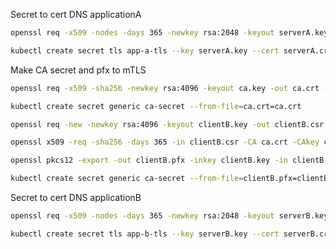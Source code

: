 Secret to cert DNS applicationA
```sh
openssl req -x509 -nodes -days 365 -newkey rsa:2048 -keyout serverA.key -out serverA.crt -subj "/CN=appA.example.com/O=appA.example.com"
```
```sh
kubectl create secret tls app-a-tls --key serverA.key --cert serverA.crt
```

Make CA secret and pfx to mTLS
```sh
openssl req -x509 -sha256 -newkey rsa:4096 -keyout ca.key -out ca.crt -days 356 -nodes -subj '/CN=My Cert Authority'
```
```sh
kubectl create secret generic ca-secret --from-file=ca.crt=ca.crt
```
```sh
openssl req -new -newkey rsa:4096 -keyout clientB.key -out clientB.csr -subj "/CN=my client B cert"
```
```sh
openssl x509 -req -sha256 -days 365 -in clientB.csr -CA ca.crt -CAkey ca.key -set_serial 02 -out clientB.crt
```
```sh
openssl pkcs12 -export -out clientB.pfx -inkey clientB.key -in clientB.crt
```
```sh
kubectl create secret generic ca-secret --from-file=clientB.pfx=clientB.pfx
```

Secret to cert DNS applicationB
```sh
openssl req -x509 -nodes -days 365 -newkey rsa:2048 -keyout serverB.key -out serverB.crt -subj "/CN=appB.example.com/O=appB.example.com"
```
```sh
kubectl create secret tls app-b-tls --key serverB.key --cert serverB.crt
```

